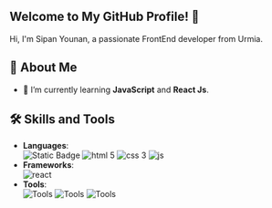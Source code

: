 ## Welcome to My GitHub Profile! 👋
Hi, I'm Sipan Younan, a passionate FrontEnd developer from Urmia.
## 🚀 About Me
- 🌱 I’m currently learning **JavaScript** and **React Js**.
## 🛠️ Skills and Tools
- **Languages**:</br>
![Static Badge](https://img.shields.io/badge/just%20the%20message-8A2BE2)
![html 5](https://img.shields.io/badge/Languages-Html%205-F06529)
![css 3](https://img.shields.io/badge/Languages-Css%203-white)
![js](https://img.shields.io/badge/Languages-Java%20Script-f7df1e)
- **Frameworks**:</br>
![react](https://img.shields.io/badge/Frameworks-React%20js-lightblue)
- **Tools**:</br>
 ![Tools](https://img.shields.io/badge/Tools-VS%20Code-blue?style=flat&logo=visual-studio-code) ![Tools](https://img.shields.io/badge/Tools-GitHub-black?style=flat&logo=github) ![Tools](https://img.shields.io/badge/Tools-Git-red?style=flat&logo=git)
